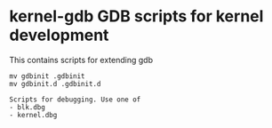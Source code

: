 # kernel-gdb GDB scripts for kernel development

This contains scripts for extending gdb
```
mv gdbinit .gdbinit
mv gdbinit.d .gdbinit.d

Scripts for debugging. Use one of
- blk.dbg
- kernel.dbg
